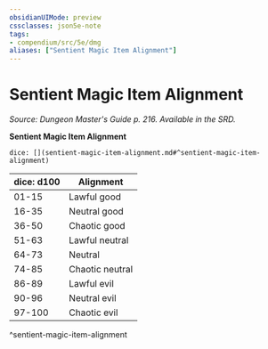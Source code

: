 ```yaml
---
obsidianUIMode: preview
cssclasses: json5e-note
tags:
- compendium/src/5e/dmg
aliases: ["Sentient Magic Item Alignment"]
---
```

# Sentient Magic Item Alignment
*Source: Dungeon Master's Guide p. 216. Available in the SRD.* 

**Sentient Magic Item Alignment**

`dice: [](sentient-magic-item-alignment.md#^sentient-magic-item-alignment)`

| dice: d100 | Alignment |
|------------|-----------|
| 01-15 | Lawful good |
| 16-35 | Neutral good |
| 36-50 | Chaotic good |
| 51-63 | Lawful neutral |
| 64-73 | Neutral |
| 74-85 | Chaotic neutral |
| 86-89 | Lawful evil |
| 90-96 | Neutral evil |
| 97-100 | Chaotic evil |
^sentient-magic-item-alignment